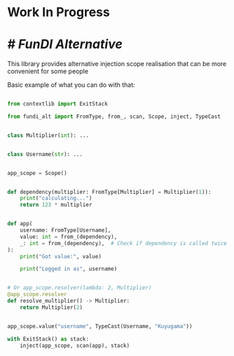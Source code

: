 # Work In Progress
# _# FunDI Alternative_
This library provides alternative injection scope realisation that can be more convenient for some people

Basic example of what you can do with that:
```python

from contextlib import ExitStack

from fundi_alt import FromType, from_, scan, Scope, inject, TypeCast


class Multiplier(int): ...


class Username(str): ...


app_scope = Scope()


def dependency(multiplier: FromType[Multiplier] = Multiplier(1)):
    print("calculating...")
    return 123 * multiplier


def app(
    username: FromType[Username],
    value: int = from_(dependency),
    _: int = from_(dependency),  # Check if dependency is called twice
):
    print("Got value:", value)

    print("Logged in as", username)


# Or app_scope.resolver(lambda: 2, Multiplier)
@app_scope.resolver
def resolve_multiplier() -> Multiplier:
    return Multiplier(2)


app_scope.value("username", TypeCast(Username, "Kuyugama"))

with ExitStack() as stack:
    inject(app_scope, scan(app), stack)
```


